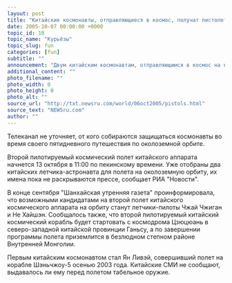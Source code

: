 ```yaml
---
layout: post
title: "Китайские космонавты, отправляющиеся в космос, получат пистолеты для самозащиты"
date: 2005-10-07 00:00:00 +0000
topic_id: 10
topic_name: "Курьёзы"
topic_slug: fun
categories: [fun]
subtitle: ""
announcement: "Двум китайским космонавтам, отправляющимся в космос на корабле Шэньчжоу-6, выдадут пистолеты для самозащиты, сообщает в четверг гонконгский телеканал TVB."
additional_content: ""
photo_filename: ""
photo_width: 0
photo_height: 0
photo_alt: ""
source_url: "http://txt.newsru.com/world/06oct2005/pistols.html"
source_text: "NEWSru.com"
author: ""
---
```

Телеканал не уточняет, от кого собираются защищаться космонавты во время своего пятидневного путешествия по околоземной орбите.

Второй пилотируемый космический полет китайского аппарата начнется 13 октября в 11:00 по пекинскому времени. Уже отобраны два китайских летчика-астронавта для полета на околоземную орбиту, их имена пока не раскрываются прессе, сообщает РИА "Новости".

В конце сентября "Шанхайская утренняя газета" проинформировала, что возможными кандидатами на второй полет китайского космического аппарата на орбиту станут летчики-пилоты Чжай Чжиган и Не Хайшэн. Сообщалось также, что второй пилотируемый китайский космический корабль будет стартовать с космодрома Цзюцюань в северо-западной китайской провинции Ганьсу, а по завершении программы полета приземлится в безлюдном степном районе Внутренней Монголии.

Первым китайским космонавтом стал Ян Ливэй, совершивший полет на корабле Шэньчжоу-5 осенью 2003 года. Китайские СМИ не сообщают, выдавалось ли ему перед полетом табельное оружие.
